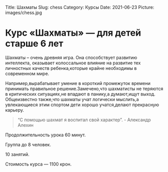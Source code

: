 Title: Шахматы
Slug: chess
Category: Курсы
Date: 2021-06-23
Picture: images/chess.jpg

# Курс «Шахматы» — для детей старше 6 лет


Шахматы – очень древняя игра. Она способствует развитию интеллекта, оказывает колоссальное влияние на развитие тех личностных качеств ребенка,которые крайне необходимы в современном мире.

Например,вырабатывает умение в короткий промежуток времени принимать правильное решение.Замечено,что шахматисты не теряются в критических ситуациях,не впадают в панику,а думают,ищут выход.       Общеизвестно также,что шахматы учат логически мыслить,а увлекающиеся этим спортом дети хорошо учатся,делают прекрасную карьеру.

> “С помощью шахмат я воспитал свой характер”.  - Александр Алехин

Продолжительность урока 60 минут.

Группа до 8 человек.

10 занятий.

Стоимость курса — 1100 крон.
